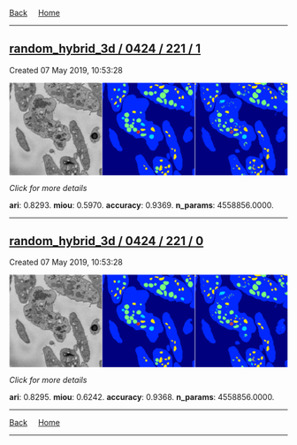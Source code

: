 
[Back](..)&nbsp;&nbsp;&nbsp;&nbsp;&nbsp;[Home](https://leapmanlab.github.io/snapshots)

---

<div class="summary"><a href="1"><h2>random_hybrid_3d / 0424 / 221 / 1</h2></a><p>Created 07 May 2019, 10:53:28
</p><a href="1"><img src="1/media/summary.png" align="center"></a><p>
<i>Click for more details</i>
</p></div>

**ari**: 0.8293. **miou**: 0.5970. **accuracy**: 0.9369. **n_params**: 4558856.0000. 

---

<div class="summary"><a href="0"><h2>random_hybrid_3d / 0424 / 221 / 0</h2></a><p>Created 07 May 2019, 10:53:28
</p><a href="0"><img src="0/media/summary.png" align="center"></a><p>
<i>Click for more details</i>
</p></div>

**ari**: 0.8295. **miou**: 0.6242. **accuracy**: 0.9368. **n_params**: 4558856.0000. 

---

[Back](..)&nbsp;&nbsp;&nbsp;&nbsp;&nbsp;[Home](https://leapmanlab.github.io/snapshots)

---